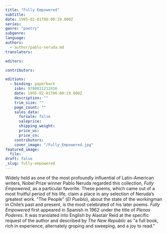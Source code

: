 ```yaml
---
title: "Fully Empowered"
subtitle:
date: 1995-02-01T06:00:29.000Z
series:
genre: "poetry"
subgenre:
language:
authors:
  - author/pablo-neruda.md
translators:

editors:

contributors:

editions:
  - binding: paperback
    isbn: 9780811212816
    date: 1995-02-01T06:00:29.000Z
    description: ""
    trim_size: ""
    page_count: ""
    sales_data:
      forsale: false
      saleprice:
      shipping_weight:
      price_us:
      price_cn:
    contributors:
    cover_image: "/Fully_Empowered.jpg"
featured_image:
  file:
draft: false
_slug: fully-empowered
---
```


Widely held as one of the most profoundly influential of Latin-American writers, Nobel Prize winner Pablo Neruda regarded this collection, _Fully Empowered_, as a particular favorite. These poems, which came out of a most fruitful period of his life, claim a place in any selection of Neruda’s greatest work. "The People" (_El Pueblo_), about the state of the workingman in Chile’s past and present, is the most celebrated of his later poems. _Fully Empowered_ first appeared in Spanish in 1962 under the title of _Plenos Poderes_. It was translated into English by Alastair Reid at the specific request of the author and described by _The New Republic_ as "a full book, rich in experience, alternately groping and sweeping, and a joy to read."

